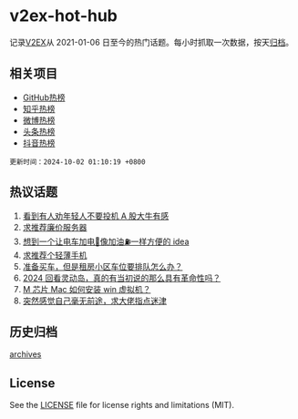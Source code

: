 # v2ex-hot-hub

 记录[V2EX](https://www.v2ex.com/)从 2021-01-06 日至今的热门话题。每小时抓取一次数据，按天[归档](archives)。
 
 ## 相关项目

- [GitHub热榜](https://github.com/lonnyzhang423/github-hot-hub)
- [知乎热榜](https://github.com/lonnyzhang423/zhihu-hot-hub)
- [微博热榜](https://github.com/lonnyzhang423/weibo-hot-hub)
- [头条热榜](https://github.com/lonnyzhang423/toutiao-hot-hub)
- [抖音热榜](https://github.com/lonnyzhang423/douyin-hot-hub)


 `更新时间：2024-10-02 01:10:19 +0800`

## 热议话题

1. [看到有人劝年轻人不要投机 A 股大牛有感](https://www.v2ex.com/t/1077234)
1. [求推荐廉价服务器](https://www.v2ex.com/t/1077295)
1. [想到一个让电车加电🔋像加油⛽️一样方便的 idea](https://www.v2ex.com/t/1077255)
1. [求推荐个轻薄手机](https://www.v2ex.com/t/1077228)
1. [准备买车，但是租房小区车位要排队怎么办？](https://www.v2ex.com/t/1077251)
1. [2024 回看灵动岛，真的有当初说的那么具有革命性吗？](https://www.v2ex.com/t/1077311)
1. [M 芯片 Mac 如何安装 win 虚拟机？](https://www.v2ex.com/t/1077259)
1. [突然感觉自己毫无前途，求大佬指点迷津](https://www.v2ex.com/t/1077272)

## 历史归档

[archives](archives)

## License

See the [LICENSE](LICENSE) file for license rights and limitations (MIT).
